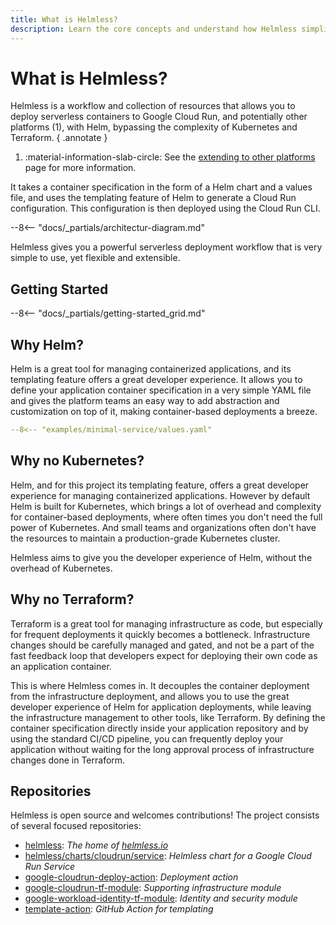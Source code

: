 ```yaml
---
title: What is Helmless?
description: Learn the core concepts and understand how Helmless simplifies serverless deployments.
---
```


# What is Helmless?

Helmless is a workflow and collection of resources that allows you to deploy serverless containers to Google Cloud Run, and potentially other platforms (1), with Helm, bypassing the complexity of Kubernetes and Terraform.
{ .annotate }

1.   :material-information-slab-circle: See the [extending to other platforms](./architecture.md#extending-to-other-platforms) page for more information.

It takes a container specification in the form of a Helm chart and a values file, and uses the templating feature of Helm to generate a Cloud Run configuration. This configuration is then deployed using the Cloud Run CLI.

--8<-- "docs/_partials/architectur-diagram.md"

Helmless gives you a powerful serverless deployment workflow that is very simple to use, yet flexible and extensible.

## Getting Started

--8<-- "docs/_partials/getting-started_grid.md"

## Why Helm?

Helm is a great tool for managing containerized applications, and its templating feature offers a great developer experience. It allows you to define your application container specification in a very simple YAML file and gives the platform teams an easy way to add abstraction and customization on top of it, making container-based deployments a breeze.

```yaml title=".hemless/values.yaml"
--8<-- "examples/minimal-service/values.yaml"
```

## Why **no** Kubernetes?

Helm, and for this project its templating feature, offers a great developer experience for managing containerized applications. However by default Helm is built for Kubernetes, which brings a lot of overhead and complexity for container-based deployments, where often times you don't need the full power of Kubernetes. And small teams and organizations often don't have the resources to maintain a production-grade Kubernetes cluster.

Helmless aims to give you the developer experience of Helm, without the overhead of Kubernetes.

## Why **no** Terraform?

Terraform is a great tool for managing infrastructure as code, but especially for frequent deployments it quickly becomes a bottleneck. Infrastructure changes should be carefully managed and gated, and not be a part of the fast feedback loop that developers expect for deploying their own code as an application container.

This is where Helmless comes in. It decouples the container deployment from the infrastructure deployment, and allows you to use the great developer experience of Helm for application deployments, while leaving the infrastructure management to other tools, like Terraform. By defining the container specification directly inside your application repository and by using the standard CI/CD pipeline, you can frequently deploy your application without waiting for the long approval process of infrastructure changes done in Terraform.


## Repositories

Helmless is open source and welcomes contributions! The project consists of several focused repositories:

- [helmless](https://github.com/helmless/helmless): _The home of [helmless.io](https://helmless.io)_
- [helmless/charts/cloudrun/service](https://github.com/helmless/helmless/tree/main/charts/cloudrun/service): _Helmless chart for a Google Cloud Run Service_
- [google-cloudrun-deploy-action](https://github.com/helmless/google-cloudrun-deploy-action): _Deployment action_
- [google-cloudrun-tf-module](https://github.com/helmless/google-cloudrun-tf-module): _Supporting infrastructure module_
- [google-workload-identity-tf-module](https://github.com/helmless/google-workload-identity-tf-module): _Identity and security module_
- [template-action](https://github.com/helmless/template-action): _GitHub Action for templating_
